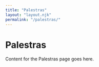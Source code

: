 ```yaml
---
title: "Palestras"
layout: "layout.njk"
permalink: "/palestras/"
---
```


# Palestras

Content for the Palestras page goes here.
